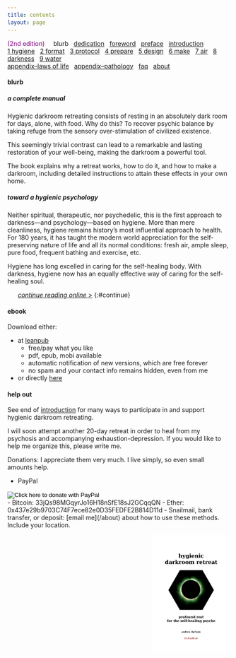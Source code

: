 ```yaml
---
title: contents
layout: page
---
```


<span style="color:purple" font-weight="bold">(2nd edition)</span> &nbsp; &nbsp; blurb &nbsp; [dedication](/dedication) &nbsp; [foreword](/foreword) &nbsp; [preface](/preface) &nbsp; [introduction](/introduction)  
[1 hygiene](/hygiene) &nbsp; [2 format](/format) &nbsp; [3 protocol](/protocol) &nbsp; [4 prepare](/prepare) &nbsp; [5 design](/design) &nbsp; [6 make](/make) &nbsp; [7 air](/air) &nbsp; [8 darkness](/darkness) &nbsp; [9 water](/water)  
[appendix–laws of life](/appendix-laws-of-life) &nbsp; [appendix–pathology](/appendix-pathology) &nbsp; [faq](/faq) &nbsp; [about](/about)

#### blurb

##### a complete manual

Hygienic darkroom retreating consists of resting in an absolutely dark room for days, alone, with food. Why do this? To recover psychic balance by taking refuge from the sensory over-stimulation of civilized existence.

This seemingly trivial contrast can lead to a remarkable and lasting restoration of your well-being, making the darkroom a powerful tool.

The book explains why a retreat works, how to do it, and how to make a darkroom, including detailed instructions to attain these effects in your own home.

##### toward a hygienic psychology

Neither spiritual, therapeutic, nor psychedelic, this is the first approach to darkness—and psychology—based on hygiene. More than mere cleanliness, hygiene remains history’s most influential approach to health. For 180 years, it has taught the modern world appreciation for the self-preserving nature of life and all its normal conditions: fresh air, ample sleep, pure food, frequent bathing and exercise, etc.

Hygiene has long excelled in caring for the self-healing body. With darkness, hygiene now has an equally effective way of caring for the self-healing soul.

&nbsp;&nbsp;&nbsp;&nbsp;&nbsp;&nbsp;[_continue reading online_ &gt;](/dedication)
{:#continue}

<a name="ebook"></a>

#### ebook

Download either:

- at [leanpub](https://leanpub.com/darkroomretreat)
    - free/pay what you like
    - pdf, epub, mobi available
    - automatic notification of new versions, which are free forever
    - no spam and your contact info remains hidden, even from me
- or directly [here](/ebook)

#### help out

See end of [introduction](/introduction#help) for many ways to participate in and support hygienic darkroom retreating.

I will soon attempt another 20-day retreat in order to heal from my psychosis and accompanying exhaustion-depression. If you would like to help me organize this, please write me.

Donations: I appreciate them very much. I live simply, so even small amounts help.

- PayPal
<form action="https://www.paypal.com/cgi-bin/webscr" method="post" target="_top">
<input name="cmd" value="_s-xclick" type="hidden">
<input name="hosted_button_id" value="N42QEX8Y2YZTC" type="hidden">
<input src="https://www.paypalobjects.com/en_US/i/btn/btn_donate_SM.gif" name="submit" alt="Click here to donate with PayPal" border="0" type="image">
<img alt="" src="https://www.paypalobjects.com/en_US/i/scr/pixel.gif" border="0" height="1" width="1">
</form>
- Bitcoin:  
33jQs98MGqyrJo16H18nSfE18sJ2GCqqQN
- Ether:  
0x437e29b9703C74F7ece82e0D35FEDFE2B814D11d  
- Snailmail, bank transfer, or deposit: [email me](/about) about how to use these methods. Include your location.

<a href="https://leanpub.com/darkroomretreat"><img style="float: right;" src="/img/book-cover.png" label="cover image" width="35%" padding="10px" title="buy now"></a>

<!-- 
![cover image](/img/book/adcf.jpg)

- **contents**
- [dedication](/dedication)
- [preface](/preface)
- [introduction](/introduction)
- [hygiene](/hygiene)
- [format](/format)
- [protocol](/protocol)
- [prepare](/prepare)
- [design](/design)
- [make](/make)
- [faq](/faq)
- [about](/about)
{:.submenu}
-->

<!-- 

<form action="https://www.paypal.com/cgi-bin/webscr" method="post" target="_top">
<input type="hidden" name="cmd" value="_s-xclick">
<input type="hidden" name="hosted_button_id" value="5FQWNH59N7KZY">
<table>
<tr><td><input type="hidden" name="on0" value="Delivery in US">Delivery in US</td></tr><tr><td><select name="os0">
	<option value="1 copy">1 copy $10.00 USD</option>
	<option value="4 copies">4 copies $24.00 USD</option>
	<option value="12 copies">12 copies $60.00 USD</option>
	<option value="48 copies">48 copies $96.00 USD</option>
</select> </td></tr>
</table>
<input type="hidden" name="currency_code" value="USD">
<input type="image" src="https://www.paypalobjects.com/en_US/i/btn/btn_buynow_SM.gif" border="0" name="submit" alt="PayPal - The safer, easier way to pay online!">
<img alt="" border="0" src="https://www.paypalobjects.com/en_US/i/scr/pixel.gif" width="1" height="1">
</form>

- [Dwolla]() (US only) -->

<!-- <h4 id="booklet">buy book</h4>

108 pages, softcover
Quantity/price (postpaid)

<form action="https://www.paypal.com/cgi-bin/webscr" method="post" target="_top">
<input type="hidden" name="cmd" value="_s-xclick">
<input type="hidden" name="hosted_button_id" value="GET NEW CODE">
<table>
<tr><td><input type="hidden" name="on0" value="Delivery in Europe">Delivery in Europe</td></tr><tr><td><select name="os0">
	<option value="1 copy">1 copy €8.00 EUR</option>
	<option value="4 copies">4 copies €20.00 EUR</option>
	<option value="12 copies">12 copies €48.00 EUR</option>
	<option value="48 copies">48 copies €72.00 EUR</option>
</select> </td></tr>
</table>
<input type="hidden" name="currency_code" value="EUR">
<input type="image" src="https://www.paypalobjects.com/en_US/i/btn/btn_buynow_SM.gif" border="0" name="submit" alt="Click here to pay with PayPal">
<img alt="" border="0" src="https://www.paypalobjects.com/en_US/i/scr/pixel.gif" width="1" height="1">
</form>

Delivery in US - _Coming Soon_ --> 

